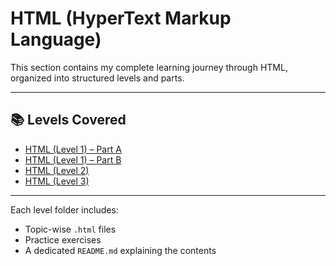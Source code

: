 # HTML (HyperText Markup Language)

This section contains my complete learning journey through HTML, organized into structured levels and parts.

---

## 📚 Levels Covered

- [HTML (Level 1) – Part A](<HTML%20%28%20Level%201%20%29%20-%20Part%20A>)  
- [HTML (Level 1) – Part B](<HTML%20%28%20Level%201%20%29%20-%20Part%20B>)  
- [HTML (Level 2)](<HTML%20%28%20Level%202%20%29>)  
- [HTML (Level 3)](<HTML%20%28%20Level%203%20%29>)

---

Each level folder includes:
- Topic-wise `.html` files  
- Practice exercises  
- A dedicated `README.md` explaining the contents  
